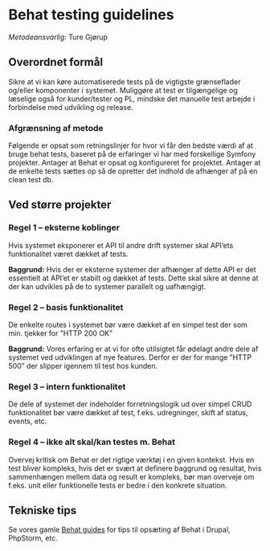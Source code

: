 # Behat testing guidelines

_Metodeansvarlig:_ Ture Gjørup

## Overordnet formål

Sikre at vi kan køre automatiserede tests på de vigtigste grænseflader og/eller
komponenter i systemet. Muliggøre at test er tilgængelige og læselige også for
kunder/tester og PL, mindske det manuelle test arbejde i forbindelse med udvikling
og release.

### Afgrænsning af metode

Følgende er opsat som retningslinjer for hvor vi får den bedste værdi af at bruge
behat tests, baseret på de erfaringer vi har med forskellige Symfony projekter.
Antager at Behat er opsat og konfigureret for projektet.
Antager at de enkelte tests sættes op så de opretter det indhold de afhænger af
på en clean test db.

## Ved større projekter

### Regel 1 – eksterne koblinger

Hvis systemet eksponerer et API til andre drift systemer skal API’ets funktionalitet
været dækket af tests.

**Baggrund:** Hvis der er eksterne systemer der afhænger af dette
API er det essentielt at API’et er stabilt og dækket af tests. Dette skal sikre at
denne at der kan udvikles på de to systemer parallelt og uafhængigt.

### Regel 2 – basis funktionalitet

De enkelte routes i systemet bør være dækket af en simpel test der som min. tjekker
for ”HTTP 200 OK”

**Baggrund:** Vores erfaring er at vi for ofte utilsigtet får ødelagt andre dele
af systemet ved udviklingen af nye features. Derfor er der for mange ”HTTP 500” der
slipper igennem til test hos kunden.

### Regel 3 – intern funktionalitet

De dele af systemet der indeholder forretningslogik ud over simpel CRUD
funktionalitet bør være dækket af test, f.eks. udregninger, skift af status, events,
etc.

### Regel 4 – ikke alt skal/kan testes m. Behat

Overvej kritisk om Behat er det rigtige værktøj i en given kontekst. Hvis en test
bliver kompleks, hvis det er svært at definere baggrund og resultat, hvis
sammenhængen mellem data og result er kompleks, bør man overveje om f.eks. unit
eller funktionelle tests er bedre i den konkrete situation.

## Tekniske tips

Se vores gamle [Behat guides](old/behat-testing.md) for tips til opsæting af
Behat i Drupal, PhpStorm, etc.
